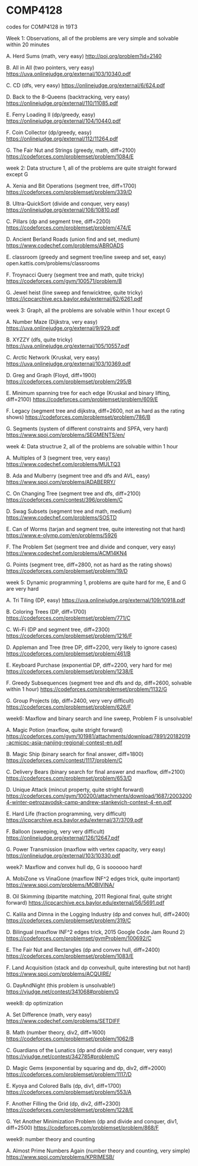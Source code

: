 # COMP4128
codes for COMP4128 in 19T3

Week 1: Observations, all of the problems are very simple and solvable within 20 minutes

A. Herd Sums (math, very easy) 
http://poj.org/problem?id=2140

B. All in All (two pointers, very easy) 
https://uva.onlinejudge.org/external/103/10340.pdf

C. CD (dfs, very easy)
https://onlinejudge.org/external/6/624.pdf

D. Back to the 8-Queens (backtracking, very easy) 
https://onlinejudge.org/external/110/11085.pdf

E. Ferry Loading II (dp/greedy, easy) 
https://onlinejudge.org/external/104/10440.pdf 

F. Coin Collector (dp/greedy, easy) 
https://onlinejudge.org/external/112/11264.pdf

G. The Fair Nut and Strings (greedy, math, diff=2100)
https://codeforces.com/problemset/problem/1084/E


week 2: Data structure 1, all of the problems are quite straight forward except G

A. Xenia and Bit Operations (segment tree, diff=1700)
https://codeforces.com/problemset/problem/339/D

B. Ultra-QuickSort (divide and conquer, very easy) 
https://onlinejudge.org/external/108/10810.pdf

C. Pillars (dp and segment tree, diff=2200) 
https://codeforces.com/problemset/problem/474/E

D. Ancient Berland Roads (union find and set, medium) 
https://www.codechef.com/problems/ABROADS

E. classroom (greedy and segment tree/line sweep and set, easy) 
open.kattis.com/problems/classrooms

F. Troynacci Query (segment tree and math, quite tricky) 
https://codeforces.com/gym/100571/problem/B

G. Jewel heist (line sweep and fenwicktree, quite tricky)
https://icpcarchive.ecs.baylor.edu/external/62/6261.pdf


week 3: Graph, all the problems are solvable within 1 hour except G

A. Number Maze (Dijkstra, very easy) 
https://uva.onlinejudge.org/external/9/929.pdf

B. XYZZY (dfs, quite tricky)
https://uva.onlinejudge.org/external/105/10557.pdf

C. Arctic Network (Kruskal, very easy) 
https://uva.onlinejudge.org/external/103/10369.pdf

D. Greg and Graph (Floyd, diff=1900)
https://codeforces.com/problemset/problem/295/B

E. Minimum spanning tree for each edge (Kruskal and binary lifting, diff=2100) 
https://codeforces.com/problemset/problem/609/E

F. Legacy (segment tree and dijkstra, diff=2600, not as hard as the rating shows)
https://codeforces.com/problemset/problem/786/B

G. Segments (system of different constraints and SPFA, very hard)
https://www.spoj.com/problems/SEGMENTS/en/


week 4: Data structrue 2, all of the problems are solvable within 1 hour

A. Multiples of 3 (segment tree, very easy)
https://www.codechef.com/problems/MULTQ3

B. Ada and Mulberry (segment tree and dfs and AVL, easy)
https://www.spoj.com/problems/ADABERRY/

C. On Changing Tree (segment tree and dfs, diff=2100)
https://codeforces.com/contest/396/problem/C

D. Swag Subsets (segment tree and math, medium)
https://www.codechef.com/problems/SOSTD

E. Can of Worms (tarjan and segment tree, quite interesting not that hard)
https://www.e-olymp.com/en/problems/5926

F. The Problem Set (segment tree and divide and conquer, very easy)
https://www.codechef.com/problems/ACM14KN4

G. Points (segment tree, diff=2800, not as hard as the rating shows)
https://codeforces.com/problemset/problem/19/D


week 5: Dynamic programming 1, problems are quite hard for me, E and G are very hard

A. Tri Tiling (DP, easy) 
https://uva.onlinejudge.org/external/109/10918.pdf

B. Coloring Trees (DP, diff=1700)
https://codeforces.com/problemset/problem/771/C

C. Wi-Fi (DP and segment tree, diff=2300)
https://codeforces.com/problemset/problem/1216/F

D. Appleman and Tree (tree DP, diff=2200, very likely to ignore cases)
https://codeforces.com/problemset/problem/461/B

E. Keyboard Purchase (exponential DP, diff=2200, very hard for me)
https://codeforces.com/problemset/problem/1238/E

F. Greedy Subsequences (segment tree and dfs and dp, diff=2600, solvable within 1 hour)
https://codeforces.com/problemset/problem/1132/G

G. Group Projects (dp, diff=2400, very very difficult)
https://codeforces.com/problemset/problem/626/F


week6: Maxflow and binary search and line sweep, Problem F is unsolvable!

A. Magic Potion (maxflow, quite stright forward) 
https://codeforces.com/gym/101981/attachments/download/7891/20182019-acmicpc-asia-nanjing-regional-contest-en.pdf

B. Magic Ship (binary search for final answer, diff=1800)
https://codeforces.com/contest/1117/problem/C

C. Delivery Bears (binary search for final answer and maxflow, diff=2100)
https://codeforces.com/problemset/problem/653/D

D. Unique Attack (mincut property, quite stright forward) 
https://codeforces.com/gym/100200/attachments/download/1687/20032004-winter-petrozavodsk-camp-andrew-stankevich-contest-4-en.pdf

E. Hard Life (fraction programming, very difficult)
https://icpcarchive.ecs.baylor.edu/external/37/3709.pdf

F. Balloon (sweeping, very very difficult)
https://onlinejudge.org/external/126/12647.pdf

G. Power Transmission (maxflow with vertex capacity, very easy)
https://onlinejudge.org/external/103/10330.pdf


week7: Maxflow and convex hull dp, G is soooooo hard!

A. MobiZone vs VinaGone (maxflow INF^2 edges trick, quite important)
https://www.spoj.com/problems/MOBIVINA/

B. Oil Skimming (bipartite matching, 2011 Regional final, quite stright forward)
https://icpcarchive.ecs.baylor.edu/external/56/5691.pdf

C. Kalila and Dimna in the Logging Industry (dp and convex hull, diff=2400)
https://codeforces.com/problemset/problem/319/C

D. Bilingual (maxflow INF^2 edges trick, 2015 Google Code Jam Round 2)
https://codeforces.com/problemset/gymProblem/100692/C

E. The Fair Nut and Rectangles (dp and convex hull, diff=2400)
https://codeforces.com/problemset/problem/1083/E

F. Land Acquisition (stack and dp convexhull, quite interesting but not hard)
https://www.spoj.com/problems/ACQUIRE/

G. DayAndNight (this problem is unsolvable!)
https://vjudge.net/contest/341068#problem/G

week8: dp optimization

A. Set Difference (math, very easy)
https://www.codechef.com/problems/SETDIFF

B. Math (number theory, div2, diff=1600)
https://codeforces.com/problemset/problem/1062/B

C. Guardians of the Lunatics (dp and divide and conquer, very easy)
https://vjudge.net/contest/342785#problem/C

D. Magic Gems (exponential by squaring and dp, div2, diff=2000)
https://codeforces.com/problemset/problem/1117/D

E. Kyoya and Colored Balls (dp, div1, diff=1700)
https://codeforces.com/problemset/problem/553/A

F. Another Filling the Grid (dp, div2, diff=2300)
https://codeforces.com/problemset/problem/1228/E

G. Yet Another Minimization Problem (dp and divide and conquer, div1, diff=2500)
https://codeforces.com/problemset/problem/868/F

week9: number theory and counting

A. Almost Prime Numbers Again (number theory and counting, very simple)
https://www.spoj.com/problems/KPRIMESB/

